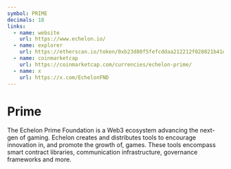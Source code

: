 ```yaml
---
symbol: PRIME
decimals: 18
links:
  - name: website
    url: https://www.echelon.io/
  - name: explorer
    url: https://etherscan.io/token/0xb23d80f5fefcddaa212212f028021b41ded428cf
  - name: coinmarketcap
    url: https://coinmarketcap.com/currencies/echelon-prime/
  - name: x
    url: https://x.com/EchelonFND
---
```


# Prime

The Echelon Prime Foundation is a Web3 ecosystem advancing the next-gen of gaming. Echelon creates and distributes tools to encourage innovation in, and promote the growth of, games. These tools encompass smart contract libraries, communication infrastructure, governance frameworks and more.
